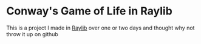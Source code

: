 # Conway's Game of Life in Raylib

This is a project I made in [Raylib](https://raylib.com) over one or two days and thought why not throw it up on github
